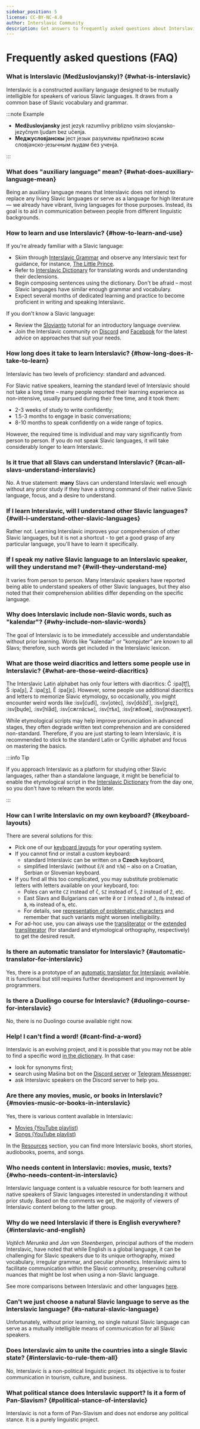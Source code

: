 ```yaml
---
sidebar_position: 5
license: CC-BY-NC-4.0
author: Interslavic Community
description: Get answers to frequently asked questions about Interslavic, including its purpose, learning, and usage.
---
```


# Frequently asked questions (FAQ)

### What is Interslavic (Medžuslovjansky)? \{#what-is-interslavic}

Interslavic is a constructed auxiliary language designed to be mutually intelligible for speakers of various Slavic languages. It draws from a common base of Slavic vocabulary and grammar.

:::note Example

* **Medžuslovjansky** jest jezyk razumlivy priblizno vsim slovjansko-jezyčnym ljudam bez učenja.
* **Меджусловјанскы** јест језык разумливы приблизно всим словјанско-језычным људам без ученја.

:::

### What does "auxiliary language" mean? \{#what-does-auxiliary-language-mean}

Being an auxiliary language means that Interslavic does not intend to replace any living Slavic languages or serve as a language for high literature — we already have vibrant, living languages for those purposes. Instead, its goal is to aid in communication between people from different linguistic backgrounds.

### How to learn and use Interslavic? \{#how-to-learn-and-use}

If you're already familiar with a Slavic language:
* Skim through [Interslavic Grammar][12] and observe any Interslavic text for guidance, for instance, [The Little Prince][8].
* Refer to [Interslavic Dictionary][1] for translating words and understanding their declensions.
* Begin composing sentences using the dictionary. Don't be afraid – most Slavic languages have similar enough grammar and vocabulary.
* Expect several months of dedicated learning and practice to become proficient in writing and speaking Interslavic.

If you don't know a Slavic language:
* Review the [Slovianto][13] tutorial for an introductory language overview.
* Join the Interslavic community on [Discord][3] and [Facebook][4] for the latest advice on approaches that suit your needs.

### How long does it take to learn Interslavic? \{#how-long-does-it-take-to-learn}

Interslavic has two levels of proficiency: standard and advanced.

For Slavic native speakers, learning the standard level of Interslavic should not take a long time – many people reported their learning experience as non-intensive, usually pursued during their free time, and it took them:

* 2-3 weeks of study to write confidently;
* 1.5-3 months to engage in basic conversations;
* 8-10 months to speak confidently on a wide range of topics.

However, the required time is individual and may vary significantly from person to person. If you do not speak Slavic languages, it will take considerably longer to learn Interslavic.

### Is it true that all Slavs can understand Interslavic? \{#can-all-slavs-understand-interslavic}

No. A true statement: **many** Slavs can understand Interslavic well enough without any prior study if they have a strong command of their native Slavic language, focus, and a desire to understand.

### If I learn Interslavic, will I understand other Slavic languages? \{#will-i-understand-other-slavic-languages}

Rather not. Learning Interslavic improves your comprehension of other Slavic languages, but it is not a shortcut - to get a good grasp of any particular language, you'll have to learn it specifically.

### If I speak my native Slavic language to an Interslavic speaker, will they understand me? \{#will-they-understand-me}

It varies from person to person. Many Interslavic speakers have reported being able to understand speakers of other Slavic languages, but they also noted that their comprehension abilities differ depending on the specific language. 

### Why does Interslavic include non-Slavic words, such as "kalendar"? \{#why-include-non-slavic-words}

The goal of Interslavic is to be immediately accessible and understandable without prior learning. Words like "kalendar" or "kompjuter" are known to all Slavs; therefore, such words get included in the Interslavic lexicon.

### What are those weird diacritics and letters some people use in Interslavic? \{#what-are-those-weird-diacritics}

The Interslavic Latin alphabet has only four letters with diacritics: Č :ipa[t͡ʃ], Š :ipa[ʂ], Ž :ipa[ʒ], Ě :ipa[jɛ]. However, some people use additional diacritics and letters to memorize Slavic etymology, so occasionally, you might encounter weird words like :isv[ćuđi], :isv[otėc], :isv[dȯžď], :isv[gręź], :isv[bųde], :isv[hlåd], :isv[сѫглӑсък], :isv[тѣх], :isv[гѫбоѭ], :isv[показуѥт].

While etymological scripts may help improve pronunciation in advanced stages, they often degrade written text comprehension and are considered non-standard. Therefore, if you are just starting to learn Interslavic, it is recommended to stick to the standard Latin or Cyrillic alphabet and focus on mastering the basics.

:::info Tip

If you approach Interslavic as a platform for studying other Slavic languages, rather than a standalone language, it might be beneficial to enable the etymological script in the [Interslavic Dictionary][1] from the day one, so you don't have to relearn the words later.

:::

### How can I write Interslavic on my own keyboard? \{#keyboard-layouts}

There are several solutions for this:

* Pick one of our [keyboard layouts][15] for your operating system.
* If you cannot find or install a custom keyboard:
  * standard Interslavic can be written on a **Czech** keyboard,
  * simplified Interslavic (without `Ě`/`Є` and `Y`/`Ы`) – also on a Croatian, Serbian or Slovenian keyboard.
* If you find all this too complicated, you may substitute problematic letters with letters available on your keyboard, too:
  * Poles can write `CZ` instead of `Č`, `SZ` instead of `Š`, `Ż` instead of `Ž`, etc.
  * East Slavs and Bulgarians can write `Й` or `І` instead of `J`, `ЛЬ` instead of `Љ`, `НЬ` instead of `Њ`, etc.
  * For details, see [representation of problematic characters][14] and remember that such variants might worsen intelligibility.
* For ad-hoc use, you can always use the [transliterator][6] or the [extended transliterator][7] (for standard and etymological orthography, respectively) to get the desired result.

### Is there an automatic translator for Interslavic? \{#automatic-translator-for-interslavic}

Yes, there is a prototype of an [automatic translator for Interslavic][2] available. It is functional but still requires further development and improvement by programmers.

### Is there a Duolingo course for Interslavic? \{#duolingo-course-for-interslavic}

No, there is no Duolingo course available right now.

### Help! I can't find a word! \{#cant-find-a-word}

Interslavic is an evolving project, and it is possible that you may not be able to find a specific word [in the dictionary][1]. In that case:
- look for synonyms first;
- search using Mašina bot on the [Discord server][3] or [Telegram Messenger][5];
- ask Interslavic speakers on the Discord server to help you.

### Are there any movies, music, or books in Interslavic? \{#movies-music-or-books-in-interslavic}

Yes, there is various content available in Interslavic:
- [Movies (YouTube playlist)][9]
- [Songs (YouTube playlist)][10]

In the [Resources][16] section, you can find more Interslavic books, short stories, audiobooks, poems, and songs.

### Who needs content in Interslavic: movies, music, texts? \{#who-needs-content-in-interslavic}

Interslavic language content is a valuable resource for both learners and native speakers of Slavic languages interested in understanding it without prior study. Based on the comments we get, the majority of viewers of Interslavic content belong to the latter group.

### Why do we need Interslavic if there is English everywhere? \{#interslavic-and-english}

_Vojtěch Merunka_ and _Jan van Steenbergen_, principal authors of the modern Interslavic, have noted that while English is a global language, it can be challenging for Slavic speakers due to its unique orthography, mixed vocabulary, irregular grammar, and peculiar phonetics. Interslavic aims to facilitate communication within the Slavic community, preserving cultural nuances that might be lost when using a non-Slavic language.

See more comparisons between Interslavic and other languages [here][11].

### Can't we just choose a natural Slavic language to serve as the Interslavic language? \{#a-natural-slavic-language}

Unfortunately, without prior learning, no single natural Slavic language can serve as a mutually intelligible means of communication for all Slavic speakers.

### Does Interslavic aim to unite the countries into a single Slavic state? \{#interslavic-to-rule-them-all}

No, Interslavic is a non-political linguistic project. Its objective is to foster communication in tourism, culture, and business.

### What political stance does Interslavic support? Is it a form of Pan-Slavism? \{#political-stance-of-interslavic}

Interslavic is not a form of Pan-Slavism and does not endorse any political stance. It is a purely linguistic project.

[1]: https://interslavic-dictionary.com/
[2]: https://huggingface.co/spaces/Salavat/Interslavic-Translator-NLLB200
[3]: https://discord.com/invite/n3saqm27QW/
[4]: https://www.facebook.com/groups/interslavic/
[5]: http://t.me/mashina_slovnik_bot
[6]: http://steen.free.fr/interslavic/transliterator.html
[7]: http://steen.free.fr/interslavic/transliterator_extended.html
[8]: http://steen.free.fr/interslavic/maly_princ.html
[9]: https://youtube.com/playlist?list=PLN7FF06VmIkkpWsnaRKitfJMx0Ngr8h-g
[10]: https://youtube.com/playlist?list=PL--S_Qi-XfGTs4Hpnukm4VyiymJJ5VZqF
[11]: ./language-comparison.md
[12]: ../grammar/index.md
[13]: ../simple-grammar/index.md
[14]: ../orthography.md#representation-of-problematic-characters
[15]: ../../resources/keyboards.md
[16]: ../../resources/index.md
